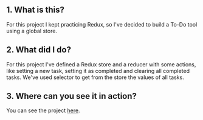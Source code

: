 ## 1. What is this?

For this project I kept practicing Redux, so I've decided to build a To-Do tool using a global store.

## 2. What did I do?

For this project I've defined a Redux store and a reducer with some actions, like setting a new task, setting it as completed and clearing all completed tasks.
We've used selector to get from the store the values of all tasks.

## 3. Where can you see it in action?

You can see the project [here](https://pedantic-archimedes-f69b06.netlify.com/).

